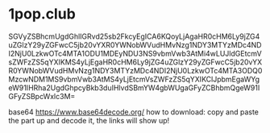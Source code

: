 # 1pop.club


SGVyZSBhcmUgdGhlIGRvd25sb2FkcyEgICA6KQoyLjAgaHR0cHM6Ly9jZG4uZGlzY29yZGFwcC5jb20vYXR0YWNobWVudHMvNzg1NDY3MTYzMDc4NDI2NjU0LzkwOTc4MTA1ODU1MDEyNDU3NS9vbmVwb3AtMi4wLUJldGEtcmVsZWFzZS5qYXIKMS4yLjEgaHR0cHM6Ly9jZG4uZGlzY29yZGFwcC5jb20vYXR0YWNobWVudHMvNzg1NDY3MTYzMDc4NDI2NjU0LzkwOTc4MTA3ODQ0MzcwNDM1MS9vbmVwb3AtMS4yLjEtcmVsZWFzZS5qYXIKClJpbmEgaWYgeW91IHRha2UgdGhpcyBkb3duIHlvdSBmYW4gbWUgaGFyZCBhbmQgeW91IGFyZSBpcWxlc3M=

base64
https://www.base64decode.org/
how to download: copy and paste the part up and decode it, the links will show up!
